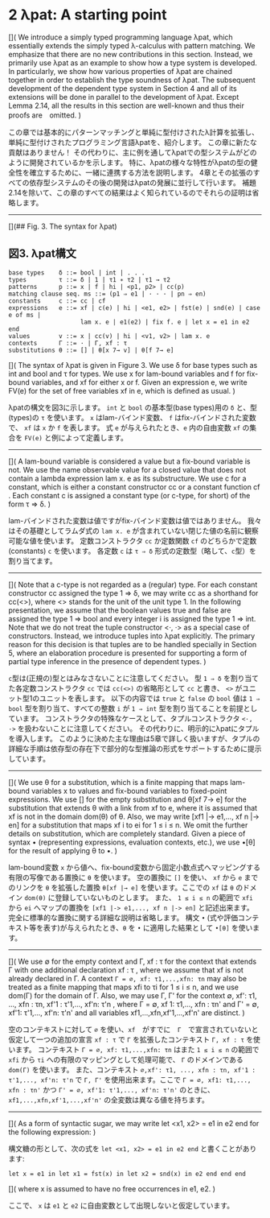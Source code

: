 # 2 λpat: A starting point

  [](
  We introduce a simply typed programming language λpat, which essentially extends the simply typed λ-calculus with pattern matching.
  We emphasize that there are no new contributions in this section.
  Instead, we primarily use λpat as an example to show how a type system is developed.
  In particularly, we show how various properties of λpat are chained together in order to establish the type soundness of λpat. 
  The subsequent development of the dependent type system in Section 4 and all of its extensions will be done in parallel to the development of λpat.
  Except Lemma 2.14, all the results in this section are well-known and thus their proofs are　omitted.
  )

  この章では基本的にパターンマッチングと単純に型付けされたλ計算を拡張し、単純に型付けされたプログラミング言語λpatを、紹介します。
  この章に新たな貢献はありません！
  その代わりに、主に例を通してλpatでの型システムがどのように開発されているかを示します。
  特に、λpatの様々な特性がλpatの型の健全性を確立するために、一緒に連携する方法を説明します。
  4章とその拡張のすべての依存型システムのその後の開発はλpatの発展に並行して行います。
  補題2.14を除いて、この章のすべての結果はよく知られているのでそれらの証明は省略します。

  ----

[](## Fig. 3. The syntax for λpat)

## 図3. λpat構文

    base types    δ ::= bool | int | . . .
    types         τ ::= δ | 1 | τ1 ∗ τ2 | τ1 → τ2
    patterns      p ::= x | f | hi | <p1, p2> | cc(p)
    matching clause seq. ms ::= (p1 ⇒ e1 | · · · | pn ⇒ en)
    constants     c ::= cc | cf
    expressions   e ::= xf | c(e) | hi | <e1, e2> | fst(e) | snd(e) | case e of ms |
                        lam x. e | e1(e2) | fix f. e | let x = e1 in e2 end
    values        v ::= x | cc(v) | hi | <v1, v2> | lam x. e
    contexts      Γ ::= · | Γ, xf : τ
    substitutions θ ::= [] | θ[x 7→ v] | θ[f 7→ e]

  [](
  The syntax of λpat is given in Figure 3.
  We use δ for base types such as int and bool and τ for types.
  We use x for lam-bound variables and f for fix-bound variables, and xf for either x or f.
  Given an expression e, we write FV(e) for the set of free variables xf in e, which is defined as usual.
  )

  λpatの構文を図3に示します。
  `int` と `bool` の基本型(base types)用の `δ` と、型(types)の `τ` を使います。
  `x` はlam-バインド変数、 `f` はfix-バインドされた変数で、 `xf` は `x` か `f` を表します。
  式 `e` が与えられたとき、`e` 内の自由変数 `xf` の集合を `FV(e)` と例によって定義します。

  ----

  [](
  A lam-bound variable is considered a value but a fix-bound variable is not.
  We use the name observable value for a closed value that does not contain a lambda expression lam x. e as its substructure.
  We use c for a constant, which is either a constant constructor cc or a constant function cf .
  Each constant c is assigned a constant type (or c-type, for short) of the form τ ⇒ δ.
  )

  lam-バインドされた変数は値ですがfix-バインド変数は値ではありません。
  我々はその基礎としてラムダ式の `lam x. e` が含まれていない閉じた値の名前に観察可能な値を使います。
  定数コンストラクタ `cc` か定数関数 `cf` のどちらかで定数(constants) `c` を使います。
  各定数 `c` は `τ ⇒ δ` 形式の定数型（略して、`c`型）を割り当てます。
  
  ----

  [](
  Note that a c-type is not regarded as a (regular) type.
  For each constant constructor cc assigned the type 1 ⇒ δ, we may write cc as a shorthand for cc(<>), where <> stands for the unit of the unit type 1.
  In the following presentation, we assume that the boolean values true and false are assigned the type 1 ⇒ bool and every integer i is assigned the type 1 ⇒ int.
  Note that we do not treat the tuple constructor <·, ·> as a special case of constructors.
  Instead, we introduce tuples into λpat explicitly.
  The primary reason for this decision is that tuples are to be handled specially in Section 5, where an elaboration procedure is presented for supporting a form of partial type inference in the presence of dependent types.
  )

  `c`型は(正規の)型とはみなさないことに注意してください。
  型 `1 ⇒ δ` を割り当てた各定数コンストラクタ `cc` では `cc(<>)` の省略形として `cc` と書き、 `<>` がユニット型1のユニットを表します。
  以下の内容では `true` と `false` の `bool` 値は `1 ⇒ bool` 型を割り当て、すべての整数 `i` が `1 ⇒ int` 型を割り当てることを前提としています。
  コンストラクタの特殊なケースとして、タプルコンストラクタ `<·, ·>` を扱わないことに注意してください。
  その代わりに、明示的にλpatにタプルを導入します。
  このように決めた主な理由は5章で詳しく扱いますが、タプルの詳細な手順は依存型の存在下で部分的な型推論の形式をサポートするために提示しています。

  ----

  [](
  We use θ for a substitution, which is a finite mapping that maps lam-bound variables x to values and fix-bound variables to fixed-point expressions.
  We use [] for the empty substitution and θ[xf 7→ e] for the substitution that extends θ with a link from xf to e, where it is assumed that xf is not in the domain dom(θ) of θ.
  Also, we may write [xf1 |-> e1,..., xf n |-> en] for a substitution that maps xf i to ei for 1 ≤ i ≤ n.
  We omit the further details on substitution, which are completely standard.
  Given a piece of syntax • (representing expressions, evaluation contexts, etc.), we use •[θ] for the result of applying θ to •.
  )

  lam-bound変数 `x` から値へ、fix-bound変数から固定小数点式へマッピングする有限の写像である置換に `θ` を使います。
  空の置換に `[]` を使い、 `xf` から `e` までのリンクを `θ` を拡張した置換 `θ[xf |→ e]` を使います。ここでの `xf` は `θ` のドメイン `dom(θ)` に登録していないものとします。
  また、 `1 ≤ i ≤ n` の範囲で `xfi` から `ei` へマップの置換を `[xf1 |-> e1,..., xf n |-> en]` と記述出来ます。
  完全に標準的な置換に関する詳細な説明は省略します。
  構文 `•` (式や評価コンテキスト等を表す)が与えられたとき、`θ` を `•` に適用した結果として `•[θ]` を使います。

  ----

  [](
  We use ∅ for the empty context and Γ, xf : τ for the context that extends Γ with one additional declaration xf : τ , where we assume that xf is not already declared in Γ.
  A context `Γ = ∅, xf: τ1,...,xfn: τn` may also be treated as a finite mapping that maps xfi to τi for 1 ≤ i ≤ n, and we use dom(Γ) for the domain of Γ. 
  Also, we may use Γ, Γ' for the context ∅, xf': τ1, ..., xfn : τn, xf'1 : τ'1,..., xf'n: τ'n , where Γ = ∅, xf 1: τ1,..., xfn : τn' and Γ' = ∅, xf'1: τ'1,..., xf'n: τ'n' and all variables xf1,...,xfn,xf'1,...,xf'n' are distinct.
  )

  空のコンテキストに対して `∅` を使い、`xf`　がすでに　`Γ`　で宣言されていないと仮定して一つの追加の宣言 `xf : τ` で `Γ` を拡張したコンテキスト `Γ, xf : τ` を使います。
  コンテキスト `Γ = ∅, xf: τ1,...,xfn: τn` はまた `1 ≤ i ≤ n` の範囲で `xfi` から `τi` への有限のマッピングとして処理可能で、 `Γ` のドメインである `dom(Γ)` を使います。
  また、コンテキスト `∅,xf': τ1, ..., xfn : τn, xf'1 : τ'1,..., xf'n: τ'n` で `Γ, Γ'` を使用出来ます。ここで `Γ = ∅, xf1: τ1,..., xfn : τn'` かつ `Γ' = ∅, xf'1: τ'1,..., xf'n: τ'n'` のときに、`xf1,...,xfn,xf'1,...,xf'n'` の全変数は異なる値を持ちます。

  ----

  [](
  As a form of syntactic sugar, we may write let <x1, x2> = e1 in e2 end for the following expression:
  )

  構文糖の形として、次の式を `let <x1, x2> = e1 in e2 end` と書くことがあります:

    let x = e1 in let x1 = fst(x) in let x2 = snd(x) in e2 end end end

  [](
  where x is assumed to have no free occurrences in e1, e2.
  )

  ここで、 `x` は `e1` と `e2` に自由変数として出現しないと仮定しています。
